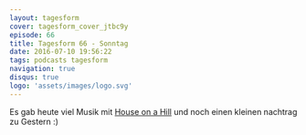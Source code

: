```yaml
---
layout: tagesform
cover: tagesform_cover_jtbc9y
episode: 66
title: Tagesform 66 - Sonntag
date: 2016-07-10 19:56:22
tags: podcasts tagesform 
navigation: true
disqus: true
logo: 'assets/images/logo.svg'
---
```


Es gab heute viel Musik mit [House on a Hill](http://houseonahill.de)
und noch einen kleinen nachtrag zu Gestern :)
